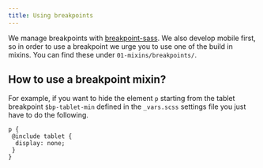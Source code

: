 ```yaml
---
title: Using breakpoints
---
```


We manage breakpoints with [breakpoint-sass](http://breakpoint-sass.com/). We also develop mobile first, so in order to use a breakpoint we urge you to use one of the build in mixins. You can find these under `01-mixins/breakpoints/`.

## How to use a breakpoint mixin?
For example, if you want to hide the element `p` starting from the tablet breakpoint `$bp-tablet-min` defined in the `_vars.scss` settings file you just have to do the following.
```
p {
 @include tablet {
  display: none;
 }
}
```

